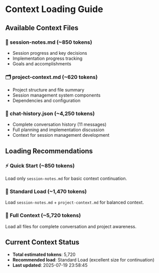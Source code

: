 # Context Loading Guide

## Available Context Files

### 📝 session-notes.md (~850 tokens)
- Session progress and key decisions
- Implementation progress tracking
- Goals and accomplishments

### 🗂️ project-context.md (~620 tokens)  
- Project structure and file summary
- Session management system components
- Dependencies and configuration

### 💬 chat-history.json (~4,250 tokens)
- Complete conversation history (11 messages)
- Full planning and implementation discussion
- Context for session management development

## Loading Recommendations

### ⚡ Quick Start (~850 tokens)
Load only `session-notes.md` for basic context continuation.

### 🔄 Standard Load (~1,470 tokens)
Load `session-notes.md` + `project-context.md` for balanced context.

### 🎯 Full Context (~5,720 tokens)
Load all files for complete conversation and project awareness.

## Current Context Status
- **Total estimated tokens**: 5,720
- **Recommended load**: Standard Load (excellent size for continuation)
- **Last updated**: 2025-07-19 23:58:45